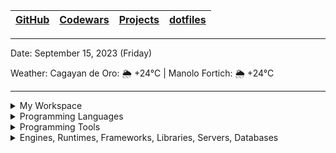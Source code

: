 | [GitHub](https://github.com/egargo) | [Codewars](https://www.codewars.com/users/egargo) | [Projects](https://github.com/egargo?tab=repositories) | [dotfiles](https://github.com/egargo/dotfiles) |
| - | - | - | - |

---

Date: September 15, 2023 (Friday)

Weather: Cagayan de Oro: 🌦   +24°C | Manolo Fortich: 🌦   +24°C

---

<details>
    <summary>My Workspace</summary>
        <img src="https://github-readme-stats.vercel.app/api?username=egargo&count_private=true&show_icons=true&hide=issues&hide_border=true&theme=transparent">
        <br>
        <img src="https://wakatime.com/badge/user/d64bde0d-39f6-49db-9bd8-8f41329fb145.svg?style=flat-square">
        <img src="https://img.shields.io/badge/Pop!_OS-48B9C7?style=flat-square&logo=Pop!_OS&logoColor=white">
        <img src="https://img.shields.io/badge/AMD%20Ryzen_5_3550H-ED1C24?style=flat-square&logo=amd&logoColor=white"/>
        <img src="https://img.shields.io/badge/RAM-16GB-%230071C5.svg?&style=flat-square&logoColor=white" />
        <img src="https://img.shields.io/badge/nvidia-GTX%201650-%2376B900.svg?&style=flat-square&logo=nvidia&logoColor=white" />
</details>
<details>
    <summary>Programming Languages</summary>
        <img src="https://img.shields.io/badge/Rust-black?style=flat-square&logo=rust&logoColor=#E57324">
        <img src="https://img.shields.io/badge/Python-FFD43B?style=flat-square&logo=python&logoColor=blue">
        <img src="https://img.shields.io/badge/GNU%20Bash-4EAA25?style=flat-square&logo=GNU%20Bash&logoColor=white">
        <img src="https://img.shields.io/badge/JavaScript-323330?style=flat-square&logo=javascript&logoColor=F7DF1E">
        <img src="https://img.shields.io/badge/TypeScript-007ACC?style=flat-square&logo=typescript&logoColor=white">
        <img src="https://img.shields.io/badge/C%2B%2B-00599C?style=flat-square&logo=c%2B%2B&logoColor=white">
        <img src="https://img.shields.io/badge/Go-00ADD8?style=flat-square&logo=go&logoColor=white">
        <img src="https://img.shields.io/badge/Java-ED8B00?style=flat-square&logo=openjdk&logoColor=white">
        <img src="https://img.shields.io/badge/C-00599C?style=flat-square&logo=c&logoColor=white">
        <img src="https://img.shields.io/badge/HTML5-E34F26?style=flat-square&logo=html5&logoColor=white">
        <img src="https://img.shields.io/badge/CSS3-1572B6?style=flat-square&logo=css3&logoColor=white">
</details>
<details>
    <summary>Programming Tools</summary>
        <img src="https://img.shields.io/badge/Linux-FCC624?style=flat-square&logo=linux&logoColor=black">
        <img src="https://img.shields.io/badge/alacritty-F46D01?style=flat-square&logo=alacritty&logoColor=white">
        <img src="https://img.shields.io/badge/tmux-1BB91F?style=flat-square&logo=tmux&logoColor=white">
        <img src="https://img.shields.io/badge/NeoVim-%2357A143.svg?&style=flat-square&logo=neovim&logoColor=white">
        <img src="https://img.shields.io/badge/GIT-E44C30?style=flat-square&logo=git&logoColor=white">
        <img src="https://img.shields.io/badge/cURL-073551?style=flat-square&logo=curl&logoColor=white">
        <img src="https://img.shields.io/badge/Postman-FF6C37?style=flat-square&logo=Postman&logoColor=white">
        <img src="https://img.shields.io/badge/Docker-2CA5E0?style=flat-square&logo=docker&logoColor=white">
        <img src="https://img.shields.io/badge/LaTeX-47A141?style=flat-square&logo=LaTeX&logoColor=white">
</details>
<details>
    <summary>Engines, Runtimes, Frameworks, Libraries, Servers, Databases</summary>
        <img src="https://img.shields.io/badge/Actix-000000?style=flat-square&logo=rust&logoColor=white">
        <img src="https://img.shields.io/badge/Nginx-009639?style=flat-square&logo=nginx&logoColor=white">
        <img src="https://img.shields.io/badge/MySQL-005C84?style=flat-square&logo=mysql&logoColor=white">
        <img src="https://img.shields.io/badge/Node%20js-339933?style=flat-square&logo=nodedotjs&logoColor=white">
        <img src="https://img.shields.io/badge/Godot-478CBF?style=flat-square&logo=GodotEngine&logoColor=white">
        <img src="https://img.shields.io/badge/Express%20js-000000?style=flat-square&logo=express&logoColor=white">
        <img src="https://img.shields.io/badge/React-20232A?style=flat-square&logo=react&logoColor=61DAFB">
</details>
